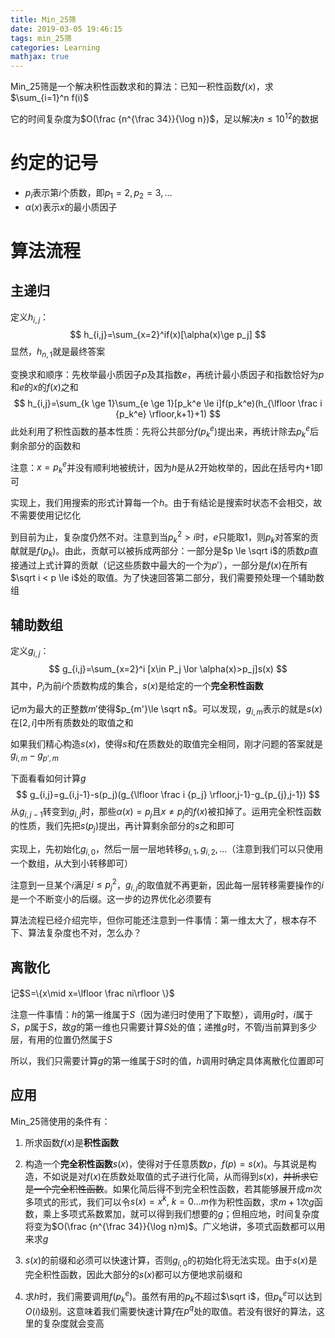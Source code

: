 ```yaml
---
title: Min_25筛
date: 2019-03-05 19:46:15
tags: min_25筛
categories: Learning
mathjax: true
---
```


Min_25筛是一个解决积性函数求和的算法：已知一积性函数$f(x)$，求$\sum_{i=1}^n f(i)$

它的时间复杂度为$O(\frac {n^{\frac 34}}{\log n})$，足以解决$n \le 10^{12}$的数据

<!-- more -->

# 约定的记号

* $p_i$表示第$i$个质数，即$p_1=2,p_2=3,\dots$
* $\alpha(x)$表示$x​$的最小质因子

# 算法流程

## 主递归

定义$h_{i,j}$：
$$
h_{i,j}=\sum_{x=2}^if(x)[\alpha(x)\ge p_j]
$$
显然，$h_{n,1}$就是最终答案

变换求和顺序：先枚举最小质因子$p$及其指数$e$，再统计最小质因子和指数恰好为$p$和$e$的$x$的$f(x)$之和
$$
h_{i,j}=\sum_{k \ge 1}\sum_{e \ge 1}[p_k^e \le i]f(p_k^e)(h_{\lfloor \frac i {p_k^e} \rfloor,k+1}+1)
$$
此处利用了积性函数的基本性质：先将公共部分$f(p_k^e)​$提出来，再统计除去$p_k^e​$后剩余部分的函数和

注意：$x=p_k^e$并没有顺利地被统计，因为$h$是从2开始枚举的，因此在括号内$+1$即可

实现上，我们用搜索的形式计算每一个$h$。由于有结论是搜索时状态不会相交，故不需要使用记忆化

到目前为止，复杂度仍然不对。注意到当$p_k ^2 > i$时，$e$只能取$1$，则$p_k$对答案的贡献就是$f(p_k)$。由此，贡献可以被拆成两部分：一部分是$p \le \sqrt i$的质数$p$直接通过上式计算的贡献（记这些质数中最大的一个为$p'$），一部分是$f(x)$在所有$\sqrt i < p \le i$处的取值。为了快速回答第二部分，我们需要预处理一个辅助数组

## 辅助数组

定义$g_{i,j}$：
$$
g_{i,j}=\sum_{x=2}^i [x\in P_j \lor \alpha(x)>p_j]s(x)
$$
其中，$P_i$为前$i$个质数构成的集合，$s(x)$是给定的一个**完全积性函数**

记$m$为最大的正整数$m'$使得$p_{m'}\le \sqrt n$。可以发现，$g_{i,m}$表示的就是$s(x)$在$[2,i]$中所有质数处的取值之和

如果我们精心构造$s(x)$，使得$s$和$f$在质数处的取值完全相同，刚才问题的答案就是$g_{i,m}-g_{p',m}$

下面看看如何计算$g$
$$
g_{i,j}=g_{i,j-1}-s(p_j)(g_{\lfloor \frac i {p_j} \rfloor,j-1}-g_{p_{j},j-1})
$$
从$g_{i,j-1}$转变到$g_{i,j}$时，那些$\alpha(x)=p_j$且$x \neq p_j$的$f(x)$被扣掉了。运用完全积性函数的性质，我们先把$s(p_j)$提出，再计算剩余部分的$s$之和即可

实现上，先初始化$g_{i,0}$，然后一层一层地转移$g_{i,1},g_{i,2},\dots$（注意到我们可以只使用一个数组，从大到小转移即可）

注意到一旦某个$i$满足$i \le p_j^2$，$g_{i,j}$的取值就不再更新，因此每一层转移需要操作的$i$是一个不断变小的后缀。这一步的边界优化必须要有

算法流程已经介绍完毕，但你可能还注意到一件事情：第一维太大了，根本存不下、算法复杂度也不对，怎么办？

## 离散化

记$S=\{x\mid x=\lfloor \frac ni\rfloor \}$

注意一件事情：$h$的第一维属于$S$（因为递归时使用了下取整），调用$g$时，$i$属于$S$，$p$属于$S$，故$g$的第一维也只需要计算$S$处的值；递推$g$时，不管$j$当前算到多少层，有用的位置仍然属于$S$

所以，我们只需要计算$g$的第一维属于$S$时的值，$h$调用时确定具体离散化位置即可

## 应用

Min_25筛使用的条件有：

1. 所求函数$f(x)$是**积性函数**
2. 构造一个**完全积性函数**$s(x)$，使得对于任意质数$p$，$f(p)=s(x)$。与其说是构造，不如说是对$f(x)$在质数处取值的式子进行化简，从而得到$s(x)$，~~并祈求它是一个完全积性函数~~。如果化简后得不到完全积性函数，若其能够展开成$m$次多项式的形式，我们可以令$s(x)=x^k,\ k=0\dots m$作为积性函数，求$m+1$次$g$函数，乘上多项式系数累加，就可以得到我们想要的$g$；但相应地，时间复杂度将变为$O(\frac {n^{\frac 34}}{\log n}m)$。广义地讲，多项式函数都可以用来求$g$
3. $s(x)$的前缀和必须可以快速计算，否则$g_{i,0}$的初始化将无法实现。由于$s(x)$是完全积性函数，因此大部分的$s(x)​$都可以方便地求前缀和

4. 求$h$时，我们需要调用$f(p_k^e)$。虽然有用的$p_k$不超过$\sqrt i$，但$p_k^e$可以达到$O(i)$级别。这意味着我们需要快速计算$f$在$p^q$处的取值。若没有很好的算法，这里的复杂度就会变高